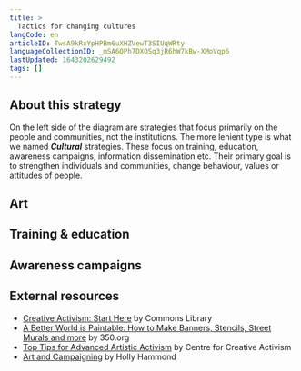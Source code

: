 ```yaml
---
title: >
  Tactics for changing cultures
langCode: en
articleID: TwsA9kRxYpHPBm6uXHZVewT3SIUqWRty
languageCollectionID: _mSA6QPh7DXOSq3jR6hW7kBw-XMoVqp6
lastUpdated: 1643202629492
tags: []
---
```


## About this strategy

On the left side of the diagram are strategies that focus primarily on the people and communities, not the institutions. The more lenient type is what we named _**Cultural**_ strategies. These focus on training, education, awareness campaigns, information dissemination etc. Their primary goal is to strengthen individuals and communities, change behaviour, values or attitudes of people.

## Art

## Training & education

## Awareness campaigns

## **External resources**

-   [Creative Activism: Start Here](https://commonslibrary.org/creative-activism-start-here/) by Commons Library
-   [A Better World is Paintable: How to Make Banners, Stencils, Street Murals and more](https://commonslibrary.org/a-better-world-is-paintable/) by 350.org
-   [Top Tips for Advanced Artistic Activism](https://commonslibrary.org/top-tips-for-advanced-artistic-activism/) by Centre for Creative Activism
-   [Art and Campaigning](https://commonslibrary.org/art-and-campaigning-lessons-about-the-effective-use-of-art-in-campaigns/) by Holly Hammond